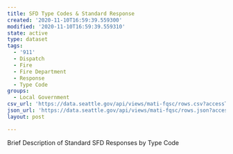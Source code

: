 ```yaml
---
title: SFD Type Codes & Standard Response
created: '2020-11-10T16:59:39.559300'
modified: '2020-11-10T16:59:39.559310'
state: active
type: dataset
tags:
  - '911'
  - Dispatch
  - Fire
  - Fire Department
  - Response
  - Type Code
groups:
  - Local Government
csv_url: 'https://data.seattle.gov/api/views/mati-fqsc/rows.csv?accessType=DOWNLOAD'
json_url: 'https://data.seattle.gov/api/views/mati-fqsc/rows.json?accessType=DOWNLOAD'
layout: post

---
```

Brief Description of Standard SFD Responses by Type Code
